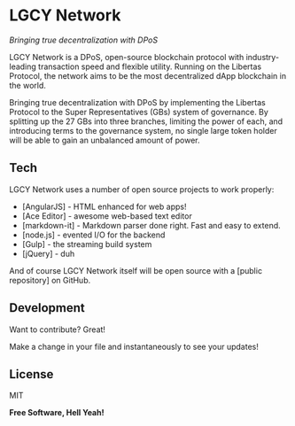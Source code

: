 
# LGCY Network
 _Bringing true decentralization with DPoS_

LGCY Network is a DPoS, open-source blockchain protocol with industry-leading transaction speed and flexible utility. 
Running on the Libertas Protocol, the network aims to be the most decentralized dApp blockchain in the world.

Bringing true decentralization with DPoS by implementing the Libertas Protocol to the Super Representatives (GBs) system of governance. 
By splitting up the 27 GBs into three branches, limiting the power of each, and introducing terms to the governance system, no single large token holder will be able to gain an unbalanced amount of power.


## Tech

LGCY Network uses a number of open source projects to work properly:

- [AngularJS] - HTML enhanced for web apps!
- [Ace Editor] - awesome web-based text editor
- [markdown-it] - Markdown parser done right. Fast and easy to extend.
- [node.js] - evented I/O for the backend
- [Gulp] - the streaming build system
- [jQuery] - duh

And of course LGCY Network itself will be open source with a [public repository] on GitHub.


## Development

Want to contribute? Great!

Make a change in your file and instantaneously to see your updates!


## License

MIT

**Free Software, Hell Yeah!**
